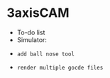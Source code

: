 # 3axisCAM

+ To-do list
+   Simulator:
+     add ball nose tool
+     render multiple gocde files

